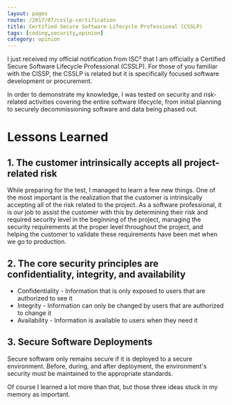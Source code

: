 ```yaml
---
layout: pages
route: /2017/07/csslp-certification
title: Certified Secure Software Lifecycle Professional (CSSLP)  
tags: [coding,security,opinion]
category: opinion
---
```


I just received my official notification from ISC² that I am officially a Certified Secure Software Lifecycle Professional (CSSLP).  For those of you familiar with the CISSP, the CSSLP is related but it is specifically focused software development or procurement.

In order to demonstrate my knowledge, I was tested on security and risk-related activities covering the entire software lifecycle, from initial planning to securely decommissioning software and data being phased out.

# Lessons Learned

## 1. The customer intrinsically accepts all project-related risk

While preparing for the test, I managed to learn a few new things.  One of the most important is the realization that the customer is intrinsically accepting all of the risk related to the project.  As a software professional, it is our job to assist the customer with this by determining their risk and required security level in the beginning of the project, managing the security requirements at the proper level throughout the project, and helping the customer to validate these requirements have been met when we go to production.

## 2. The core security principles are confidentiality, integrity, and availability

* Confidentiality - Information that is only exposed to users that are authorized to see it
* Integrity - Information can only be changed by users that are authorized to change it
* Availability - Information is available to users when they need it

## 3. Secure Software Deployments

Secure software only remains secure if it is deployed to a secure environment.  Before, during, and after deployment, the environment's security must be maintained to the appropriate standards.

Of course I learned a lot more than that, but those three ideas stuck in my memory as important.

